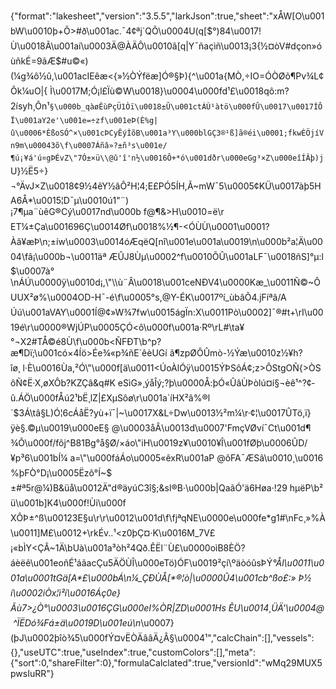 {"format":"lakesheet","version":"3.5.5","larkJson":true,"sheet":"xÅW[O\u001bW\u0010þ+Õ>#ð\u001ac.¯4¢ªj´QÕ\u0004U(q[$°)84\u0017!Ù\u0018Ã\u001aí\u0003Ä@ÀÄÔ\u0010â[q|Y¯ñaçìñ\u0013¡3{½¤òV#dçon»óùñkÉ=9ãÆ$#u©«)(¼g¾ô½û,\u001acIEêæ<{»½ÒÝfëæ]Ó®§Þ){^\u001a{MÒ,÷IO=ÓÒØõ¶Pv¾L¢Õk¼uO|{ Ì\u0017M;Ó¡l£Ïù©W\u0018}\u0004\u000fd¹£\u0018qô:m?2ísyh¸Ôn¹`§\u000b_qàøÊùPçÜ1Òï\u0018±Û\u001ctÁÙ¹àtö\u000fÛ\u0017\u0017ÍÔÏ\u001aY2e'\u001e=÷zf\u001eÞ(È%g|û\u0006*ÈßoSÓ^×\u001cÞCyÊýÌõB\u001a³Y\u000blGÇ3®¹ß]ã®éi\u0001;fkwÈÖjíVn9m\u00043õ\f\u0007Áñâ»?±ñ³s\u001e/¶ú¡¥á'ú¤gÞÉvZ\"7Ó±×ü\\@û'î'n½\u0016Ô+*ó\u001dðr\u000eGg³×Z\u000eîÍÂþ)j`U}½Ë5÷}¬°ÄvJ×Z\u0018¢9½4êY½âÔ²H¦4;E£PÓ5ÍH,Ã~mW¯5\u0005¢KÜ\u0017àþ5HA6Å*\u0015¦D¯µ\u0010ú1\"¨)¡7¶µa¨ùêG®Cý\u0017nd\u000b f@¶&>H\u0010=ë\rET¼±Ça\u001696Ç\u0014Øf\u0018%½¶-<ÓÙÙ\u0001\u0001?Àâ¥æÞ\n;±íw\u0003\u0014óÆqëQ[nî\u001e\u001a\u0019\n\u000b²a¦Ä\u0004\fâ¡\u000b¬\u0011äª ÆÛJ8Ùµ\u0002^f\u0010ÕÛ\u001aLF¯\u0018ñS]°µ:l$\u0007à°\nÁÚ\u0000ÿ\u0010d¡,\"\\ù¨Â\u0018\u001ceNÐV4\u0000Kæ_\u0011Ñ©~ÔUUX²ø%\u0004OD-H¯-é\f\u0005°s,@Y-ÉK\u0017ºí_ùb­âÕ4.jFíªã/A Úú\u001aVAY\u0001Í@¢»W¾7fw\u0015ágÏn:X\u0011Pò\u0002]¯®#t+\rI\u0019é\r\u0000®WjÚP\u0005ÇÓ<ô\u000f\u001a·Rº\rL#\ta¥°¬X2#TÅ©é8Ù\f\u000b<ÑFÐT\b^p?æ¶Dï;\u001có×4Íö>Ée¾«p¾ñE`êèUGí ã¶zpØÔÛmò-½Ýæ\u0010z½¥h?îø¸ l·È\u0016Ùa,²Ó\"\u000f[ä\u0011<ÚoÀlÓÿ\u0015ÝÞSôÁ¢;z>ÔStgOÑ{>ÒSôÑ¢Ë·X,øXÔb?KZÇâ&q#K eSìG»¸ýåÎý;?þ\u0000Å:þÓ«ÛâÙÞòlú¤í§¬èê¹^?¢­û.ÁÖ\u000fÅú2¹bË¸lZ|£XµSôø\r\u001a`íHX²â%®l´$3Á\tâ§L)Ó¦6cÁåË?yù+ï¯|~\u0017X&L÷Dw\u0013½²m¼\r·¢¦\u0017ÛTö,ï}ÿè§.©µ\u0019\u000eE§ @\u0003åÂ\u0013d\u0007'FmçVØví¯Ct\u001d¶ ¾Õ\u000f/fôj^B81Bg°å§Ø/×áo\"iH\u0019z¥\u0010¥Î\u001fØþ\u0006­ÛD/¥p³6\u001bÍ¼ a=\"\u000fáÁo\u0005«êxR\u001aP @ôFA¯ÆSâ\u0010¸\u0016%þFÒ°D¡\u0005Ëzõ°Í~$±#ª5r@¼)B&üå\u0012Ä\"d®äyúC3î§;&sl®B·\u000b|QaãÓ'ä6Høa·!29 hµëP\b²ü\u001b]K4\u000f!Ùi\u000f XÔÞ±^ß\u00123E§u\r\r\u0012\u001d\f\fjªqNE\u0000e\u000fe*g1#\nFc¸»%À\u0011]M£\u0012+\rkÉv..¹<z0þÇ¤·K\u0016M_7V­£¡«bÌY<ÇÂ~1Ä\bUà\u001a³òh²4Qð.ÊËl¨Ù£\u0000oìB8ÈÖ?áèëê\u001eoñÉ¹áãacÇu5ÄÖÙÎ\u000eTö)ÓF\u0019²çí\\ºäòóûsÞÝ_°Ål\u0011\u001a\u0001tGä[A*£\u000bÁ\n¼_ÇÐÙÅ[*®¦ò|\u0000Û4\u001cb^ßo£:» Þ½í\u0002iÒx¦ì²í\u0016Áç0e}Ãù7>¿Ò°\u0003\u0016ÇG\u000eI%ÒR|ZD\u0001Hs ÊU\u0014¸ÜÄ'\u0004@ ^ÏËDó¾Fá±ä\u0019D\u001eú\n_\u0007}(þJ\u0002þîò¾5\u000fÝ¤vËÒÄââÄ¿Â§\u0004¹","calcChain":[],"vessels":{},"useUTC":true,"useIndex":true,"customColors":[],"meta":{"sort":0,"shareFilter":0},"formulaCalclated":true,"versionId":"wMq29MUX5pwsIuRR"}